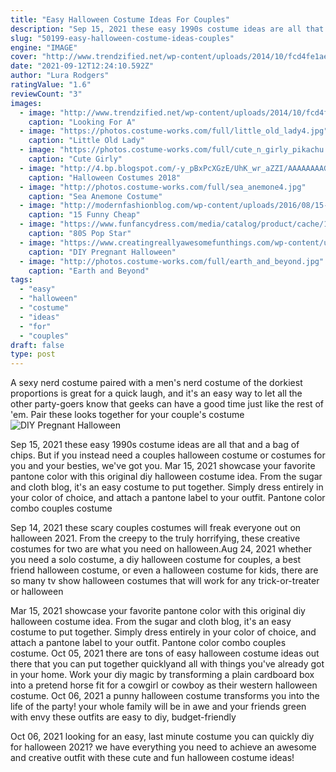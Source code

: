 ```yaml
---
title: "Easy Halloween Costume Ideas For Couples"
description: "Sep 15, 2021 these easy 1990s costume ideas are all that and a bag of chips.  But if you instead need a couples halloween costume or costumes for you and your besties, we've got you"
slug: "50199-easy-halloween-costume-ideas-couples"
engine: "IMAGE"
cover: "http://www.trendzified.net/wp-content/uploads/2014/10/fcd4fe1ae2f528f31c1d8f1d9950f242_650x.jpg"
date: "2021-09-12T12:24:10.592Z"
author: "Lura Rodgers"
ratingValue: "1.6"
reviewCount: "3"
images:
  - image: "http://www.trendzified.net/wp-content/uploads/2014/10/fcd4fe1ae2f528f31c1d8f1d9950f242_650x.jpg"
    caption: "Looking For A"
  - image: "https://photos.costume-works.com/full/little_old_lady4.jpg"
    caption: "Little Old Lady"
  - image: "https://photos.costume-works.com/full/cute_n_girly_pikachu.jpg"
    caption: "Cute Girly"
  - image: "http://4.bp.blogspot.com/-y_pBxPcXGzE/UhK_wr_aZZI/AAAAAAAAGyE/0u0SHkOjS9E/s1600/witch_doctor.jpg"
    caption: "Halloween Costumes 2018"
  - image: "http://photos.costume-works.com/full/sea_anemone4.jpg"
    caption: "Sea Anemone Costume"
  - image: "http://modernfashionblog.com/wp-content/uploads/2016/08/15-Funny-Cheap-Easy-Homemade-Halloween-Costumes-2016-3.jpg"
    caption: "15 Funny Cheap"
  - image: "https://www.funfancydress.com/media/catalog/product/cache/1/image/1200x/040ec09b1e35df139433887a97daa66f/F/U/FUN2395.jpg"
    caption: "80S Pop Star"
  - image: "https://www.creatingreallyawesomefunthings.com/wp-content/uploads/2015/09/PinCushion_large.jpg"
    caption: "DIY Pregnant Halloween"
  - image: "http://photos.costume-works.com/full/earth_and_beyond.jpg"
    caption: "Earth and Beyond"
tags:
  - "easy"
  - "halloween"
  - "costume"
  - "ideas"
  - "for"
  - "couples"
draft: false
type: post
---
```


A sexy nerd costume paired with a men's nerd costume of the dorkiest proportions is great for a quick laugh, and it's an easy way to let all the other party-goers know that geeks can have a good time just like the rest of 'em. Pair these looks together for your couple's costume
![DIY Pregnant Halloween](https://www.creatingreallyawesomefunthings.com/wp-content/uploads/2015/09/PinCushion_large.jpg "DIY Pregnant Halloween")

Sep 15, 2021 these easy 1990s costume ideas are all that and a bag of chips.  But if you instead need a couples halloween costume or costumes for you and your besties, we&#39;ve got you. Mar 15, 2021 showcase your favorite pantone color with this original diy halloween costume idea. From the sugar and cloth blog, it&#39;s an easy costume to put together. Simply dress entirely in your color of choice, and attach a pantone label to your outfit. Pantone color combo couples costume
<!--inArticleAds-->

<!--galleryOne-->

Sep 14, 2021 these scary couples costumes will freak everyone out on halloween 2021. From the creepy to the truly horrifying, these creative costumes for two are what you need on halloween.Aug 24, 2021 whether you need a solo costume, a diy halloween costume for couples, a best friend halloween costume, or even a halloween costume for kids, there are so many tv show halloween costumes that will work for any trick-or-treater or halloween
<!--inArticleAds-->

<!--galleryTwo-->

Mar 15, 2021 showcase your favorite pantone color with this original diy halloween costume idea. From the sugar and cloth blog, it's an easy costume to put together. Simply dress entirely in your color of choice, and attach a pantone label to your outfit. Pantone color combo couples costume. Oct 05, 2021 there are tons of easy halloween costume ideas out there that you can put together quicklyand all with things you've already got in your home. Work your diy magic by transforming a plain cardboard box into a pretend horse fit for a cowgirl or cowboy as their western halloween costume. Oct 06, 2021 a punny halloween costume transforms you into the life of the party! your whole family will be in awe and your friends green with envy  these outfits are easy to diy, budget-friendly
<!--galleryThree-->

Oct 06, 2021 looking for an easy, last minute costume you can quickly diy for halloween 2021? we have everything you need to achieve an awesome and creative outfit with these cute and fun halloween costume ideas!